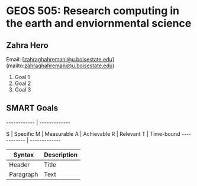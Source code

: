 # GEOS 505: Research computing in the earth and enviornmental science 

## Zahra Hero

Email: [zahraghahremani@u.boisestate.edu] (mailto:zahraghahremani@u.boisestate.edu)

1. Goal 1
2. Goal 2
3. Goal 3

## SMART Goals
------------ | -------------

S | Specific
M | Measurable
A | Achievable
R | Relevant
T | Time-bound
------------ | -------------

| Syntax      | Description |
| ----------- | ----------- |
| Header      | Title       |
| Paragraph   | Text        |

